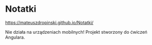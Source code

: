 # Notatki

https://mateuszdropinski.github.io/Notatki/ <br/>

Nie działa na urządzeniach mobilnych!
Projekt stworzony do ćwiczeń Angulara.
